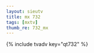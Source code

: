 ```yaml
--- 
layout: sieutv
title: mx 732
tags: [mxtv]
thumb_re: 732_mx
---
```

{% include tvadv key="qt732" %} 
